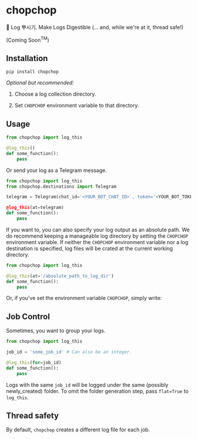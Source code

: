 # chopchop
🌳 Log 뿌시기. Make Logs Digestible (... and, while we're at it, thread safe!)

(Coming Soon<sup>TM</sup>)

## Installation

```shell
pip install chopchop
```

*Optional but recommended:*

1. Choose a log collection directory.

2. Set `CHOPCHOP` environment variable to that directory.

## Usage

```python
from chopchop import log_this

@log_this()
def some_function():
    pass  
```

Or send your log as a Telegram message.

```python
from chopchop import log_this
from chopchop.destinations import Telegram

telegram = Telegram(chat_id='<YOUR_BOT_CHAT_ID>`, token='<YOUR_BOT_TOKEN>')

@log_this(at=telegram)
def some_function():
    pass  
```

If you want to, you can also specify your log output as an absolute path.
We do recommend keeping a manageable log directory by setting the `CHOPCHOP` environment variable.
If neither the `CHOPCHOP` environment variable nor a log destination is specified, log files will be crated at the current working directory.

```python
from chopchop import log_this

@log_this(at='/absolute_path_to_log_dir')
def some_function():
    pass  
```

Or, if you've set the environment variable `CHOPCHOP`, simply write:

## Job Control

Sometimes, you want to group your logs. 

```python
from chopchop import log_this

job_id = 'some_job_id' # Can also be an integer.

@log_this(for=job_id)
def some_function():
    pass
```
Logs with the same `job_id` will be logged under the same (possibly newly_created) folder. 
To omit the folder generation step, pass `flat=True` to `log_this`.

## Thread safety
By default, `chopchop` creates a different log file for each job.



